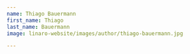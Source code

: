 ```yaml
---
name: Thiago Bauermann
first_name: Thiago
last_name: Bauermann
image: linaro-website/images/author/thiago-bauermann.jpg

---
```

